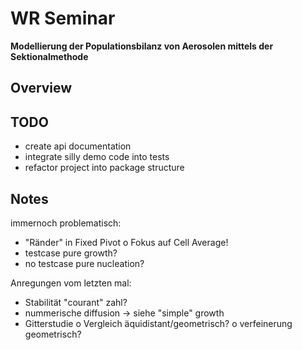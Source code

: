 WR Seminar
==========
**Modellierung der Populationsbilanz von Aerosolen
mittels der Sektionalmethode**

Overview
--------

TODO
----

* create api documentation
* integrate silly demo code into tests
* refactor project into package structure

Notes
-----

immernoch problematisch:
- "Ränder" in Fixed Pivot
    o Fokus auf Cell Average!
- testcase pure growth?
- no testcase pure nucleation?

Anregungen vom letzten mal:
- Stabilität "courant" zahl?
- nummerische diffusion -> siehe "simple" growth
- Gitterstudie
    o Vergleich äquidistant/geometrisch?
    o verfeinerung geometrisch?
